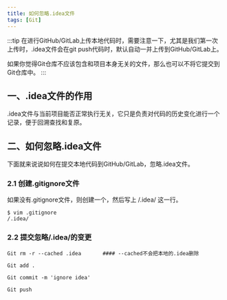 ```yaml
---
title: 如何忽略.idea文件
tags: [Git]
---
```

:::tip
在进行GitHub/GitLab上传本地代码时，需要注意一下，尤其是我们第一次上传时，.idea文件会在git push代码时，默认自动一并上传到GitHub/GitLab上。

如果你觉得Git仓库不应该包含和项目本身无关的文件，那么也可以不将它提交到Git仓库中。
:::

## 一、.idea文件的作用
.idea文件与当前项目能否正常执行无关，它只是负责对代码的历史变化进行一个记录，便于回溯查找和复原。

## 二、如何忽略.idea文件
下面就来说说如何在提交本地代码到GitHub/GitLab，忽略.idea文件。

### 2.1 创建.gitignore文件
如果没有.gitignore文件，则创建一个，然后写上 /.idea/ 这一行。
```shell
$ vim .gitignore
/.idea/
```

### 2.2 提交忽略/.idea/的变更
```shell
Git rm -r --cached .idea       #### --cached不会把本地的.idea删除
 
Git add .
 
Git commit -m 'ignore idea'
 
Git push
```